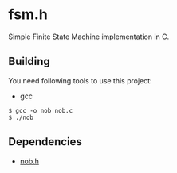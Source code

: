 # fsm.h

Simple Finite State Machine implementation in C.

## Building

You need following tools to use this project:
- gcc

```
$ gcc -o nob nob.c
$ ./nob
```

## Dependencies

- [nob.h](https://github.com/tsoding/ht/blob/master/nob.h)